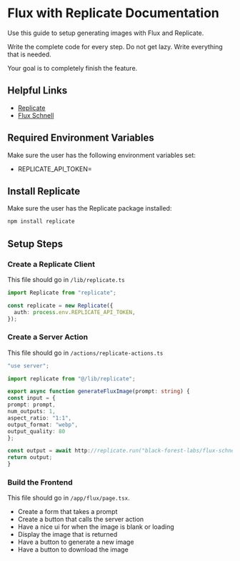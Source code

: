 # Flux with Replicate Documentation

Use this guide to setup generating images with Flux and Replicate.

Write the complete code for every step. Do not get lazy. Write everything that is needed.

Your goal is to completely finish the feature.

## Helpful Links

- [Replicate](https://replicate.com)
- [Flux Schnell](https://replicate.com/black-forest-labs/flux-schnell?input=nodejs)

## Required Environment Variables

Make sure the user has the following environment variables set:

- REPLICATE_API_TOKEN=

## Install Replicate

Make sure the user has the Replicate package installed:

```bash
npm install replicate
```

## Setup Steps

### Create a Replicate Client

This file should go in `/lib/replicate.ts`

```ts
import Replicate from "replicate";

const replicate = new Replicate({
  auth: process.env.REPLICATE_API_TOKEN,
});
```

### Create a Server Action

This file should go in `/actions/replicate-actions.ts`

```ts
"use server";

import replicate from "@/lib/replicate";

export async function generateFluxImage(prompt: string) {
const input = {
prompt: prompt,
num_outputs: 1,
aspect_ratio: "1:1",
output_format: "webp",
output_quality: 80
};

const output = await http://replicate.run("black-forest-labs/flux-schnell", { input });
return output;
}
```

### Build the Frontend

This file should go in `/app/flux/page.tsx`.

- Create a form that takes a prompt
- Create a button that calls the server action
- Have a nice ui for when the image is blank or loading
- Display the image that is returned
- Have a button to generate a new image
- Have a button to download the image
